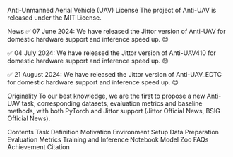 Anti-Unmanned Aerial Vehicle (UAV)
License
The project of Anti-UAV is released under the MIT License.

News
✅ 07 June 2024: We have released the Jittor version of Anti-UAV for domestic hardware support and inference speed up. 😊

✅ 04 July 2024: We have released the Jittor version of Anti-UAV410 for domestic hardware support and inference speed up. 😊

✅ 21 August 2024: We have released the Jittor version of Anti-UAV_EDTC for domestic hardware support and inference speed up. 😊

Originality
To our best knowledge, we are the first to propose a new Anti-UAV task, corresponding datasets, evaluation metrics and baseline methods, with both PyTorch and Jittor support (Jittor Official News, BSIG Official News).

Contents
Task Definition
Motivation
Environment Setup
Data Preparation
Evaluation Metrics
Training and Inference
Notebook
Model Zoo
FAQs
Achievement
Citation
